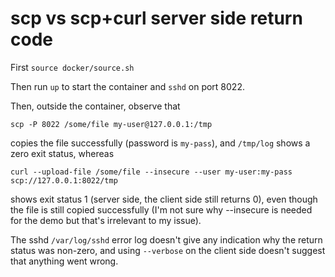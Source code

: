 # scp vs scp+curl server side return code

First `source docker/source.sh`

Then run `up` to start the container and `sshd` on port 8022.

Then, outside the container, observe that

`scp -P 8022 /some/file my-user@127.0.0.1:/tmp`

copies the file successfully (password is `my-pass`), and `/tmp/log` shows a zero exit status, whereas

`curl --upload-file /some/file --insecure --user my-user:my-pass scp://127.0.0.1:8022/tmp`

shows exit status 1 (server side, the client side still returns 0), even though the file is still copied successfully (I'm not sure why --insecure is needed for the demo but that's irrelevant to my issue).

The sshd `/var/log/sshd` error log doesn't give any indication why the return status was non-zero, and using `--verbose` on the client side doesn't suggest that anything went wrong.

